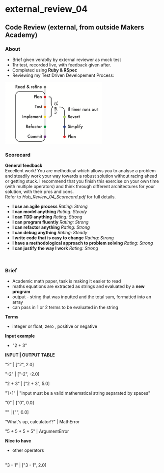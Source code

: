 # external_review_04

## Code Review (external, from outside Makers Academy) ##

### About
- Brief given verablly by external reviewer as mock test
- 1hr test, recorded live, with feedback given after.
- Completed using **Ruby & RSpec**
- Reviewing my Test Driven Developement Process:<br>
<img src="./images/process_outline.png" alt="TDD Process diagram" height="200" />


### Scorecard
**General feedback**<br>
Excellent work! You are methodical which allows you to analyse a problem and steadily work your way towards a robust solution without racing ahead or getting stuck. I recommend that you finish this exercise on your own time (with multiple operators) and think through different architectures for your solution, with their pros and cons.<br>
Refer to _Hub_Review_04_Scorecard.pdf_ for full details.
<br>
- **I use an agile process** _Rating: Strong_
- **I can model anything** _Rating: Steady_
- **I can TDD anything** _Rating: Strong_
- **I can program fluently** _Rating: Strong_
- **I can refactor anything** _Rating: Strong_
- **I can debug anything** _Rating: Steady_
- **I write code that is easy to change** _Rating: Strong_
- **I have a methodological approach to problem solving** _Rating: Strong_
- **I can justify the way I work** _Rating: Strong_
<br>

### Brief

- Academic math paper, task is making it easier to read
- maths equations are extracted as strings and evaluated by a **new program**
- output - string that was inputted and the total sum, formatted into an array
- can pass in 1 or 2 terms to be evaluated in the string

**Terms**
- integer or float, zero , positive or negative

**Input example**
- "2 + 3"


**INPUT | OUTPUT TABLE**

"2" | ["2", 2.0]<br>

"-2" | ["-2", -2.0]<br>

"2 + 3" | ["2 + 3", 5.0]<br>

"1+1" | "Input must be a valid mathematical string separated by spaces"<br>

"0" | ["0", 0.0]<br>

"" | ["", 0.0]<br>

"What's up, calculator!?" | MathError <br>

"5 + 5 + 5 + 5" | ArgumentError <br>


**Nice to have**

- other operators
<br>
"3 - 1" | ["3 - 1", 2.0]